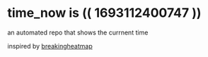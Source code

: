 # time_now is (( 1693112400747 ))

an automated repo that shows the currnent time

inspired by [breakingheatmap](https://github.com/breakingheatmap/breakingheatmap)